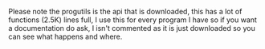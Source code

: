 Please note the progutils is the api that is downloaded, this has a lot of functions (2.5K) lines full, I use this for every program I have so if you want a documentation do ask, I isn't commented as it is just downloaded so you can see what happens and where.